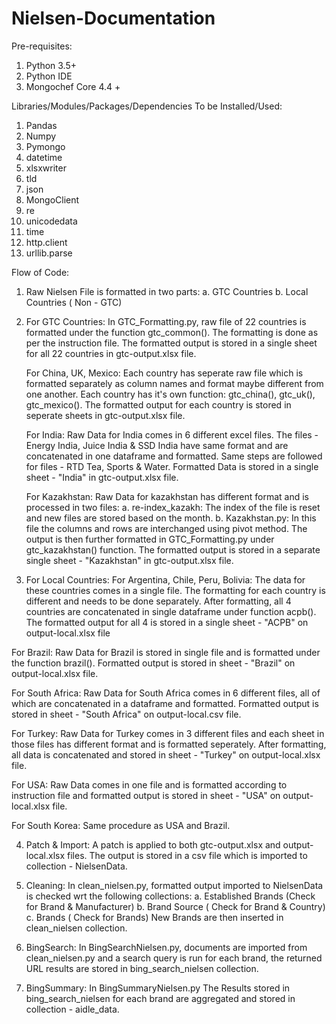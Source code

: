 # Nielsen-Documentation
Pre-requisites:
1. Python 3.5+
2. Python IDE
3. Mongochef Core 4.4 +

Libraries/Modules/Packages/Dependencies To be Installed/Used:
1. Pandas
2. Numpy
3. Pymongo
4. datetime
5. xlsxwriter
6. tld
7. json
8. MongoClient
9. re
10. unicodedata
11. time
12. http.client
13. urllib.parse


Flow of Code:

1. Raw Nielsen File is formatted in two parts: 
   a. GTC Countries
   b. Local Countries ( Non - GTC)
2. For GTC Countries: 
   In GTC_Formatting.py, raw file of 22 countries is formatted under the function gtc_common(). The formatting is done as per the instruction file. The formatted output is stored in a single sheet for all 22 countries in gtc-output.xlsx file.
   
   For China, UK, Mexico: Each country has seperate raw file which is formatted separately as column names and format maybe different from one another. 
                          Each country has it's own function: gtc_china(), gtc_uk(), gtc_mexico(). The formatted output for each country is stored in seperate sheets in gtc-output.xlsx file.
   
   
   For India: Raw Data for India comes in 6 different excel files. The files - Energy India, Juice India & SSD India have same format and are concatenated in one dataframe and formatted. Same steps are followed for files - RTD Tea, Sports & Water.
              Formatted Data is stored in a single sheet - "India" in gtc-output.xlsx file.
   
   For Kazakhstan: Raw Data for kazakhstan has different format and is processed in two files: 
                   a. re-index_kazakh: The index of the file is reset and new files are stored based on the month. 
                   b. Kazakhstan.py: In this file the columns and rows are interchanged using pivot method.
                   The output is then further formatted in GTC_Formatting.py under gtc_kazakhstan() function.
                   The formatted output is stored in a separate single sheet - "Kazakhstan" in gtc-output.xlsx file.


3. For Local Countries:
For Argentina, Chile, Peru, Bolivia: The data for these countries comes in a single file. The formatting for each country is different and needs to be done separately. After formatting, all 4 countries are concatenated in single dataframe under function acpb().
The formatted output for all 4 is stored in a single sheet - "ACPB" on output-local.xlsx file

For Brazil: Raw Data for Brazil is stored in single file and is formatted under the function brazil(). Formatted output is stored in sheet - "Brazil" on output-local.xlsx file.

For South Africa: Raw Data for South Africa comes in 6 different files, all of which are concatenated in a dataframe and formatted. Formatted output is stored in sheet - "South Africa" on output-local.csv file.

For Turkey: Raw Data for Turkey comes in 3 different files and each sheet in those files has different format and is formatted seperately. After formatting, all data is concatenated and stored in sheet - "Turkey" on output-local.xlsx file.

For USA: Raw Data comes in one file and is formatted according to instruction file and formatted output is stored in sheet - "USA" on output-local.xlsx file.

For South Korea: Same procedure as USA and Brazil.

4. Patch & Import: 
A patch is applied to both gtc-output.xlsx and output-local.xlsx files. The output is stored in a csv file which is imported to collection - 
NielsenData.

5. Cleaning:
In clean_nielsen.py, formatted output imported to NielsenData is checked wrt the following collections: 
a. Established Brands (Check for Brand & Manufacturer)
b. Brand Source ( Check for Brand & Country)
c. Brands ( Check for Brands)
New Brands are then inserted in clean_nielsen collection.

6. BingSearch:
In BingSearchNielsen.py, documents are imported from clean_nielsen.py and a search query is run for each brand, the returned URL results are stored in bing_search_nielsen collection.

7. BingSummary:
In BingSummaryNielsen.py The Results stored in bing_search_nielsen for each brand are aggregated and stored in collection - aidle_data. 






                   
